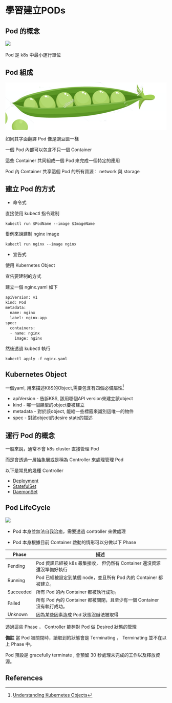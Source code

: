 # 學習建立PODs

## Pod 的概念

![](https://i.imgur.com/CUs7Se9.png)

Pod 是 k8s 中最小運行單位

## Pod 組成

![](https://raw.githubusercontent.com/QueenieCplusplus/K8s_Pod/master/Pod.png)

如同其字面翻譯 Pod 像是豌豆匣一樣

一個 Pod 內部可以包含不只一個 Container

這些 Container 共同組成一個 Pod 來完成一個特定的應用

Pod 內 Container 共享這個 Pod 的所有資源： network 與 storage

## 建立 Pod 的方式

* 命令式

直接使用 kubectl 指令建制

```shell=
kubectl run $PodName --image $ImageName
```

舉例來說建制 nginx image

```shell=
kubectl run nginx --image nginx
```

* 宣告式

使用 Kubernetes Object 

宣告要建制的方式

建立一個 nginx.yaml 如下

```yaml=
apiVersion: v1
kind: Pod
metadata:
  name: nginx
  label: nginx-app
spec:
  containers:
  - name: nginx
    image: nginx
```

然後透過 kubectl 執行

```shell=
kubectl apply -f nginx.yaml
```
## Kubernetes Object
一個yaml, 用來描述K8S的Object,需要包含有四個必備屬性[^1]
- apiVersion - 告訴K8S, 該用哪個API version來建立該object
- kind - 哪一個類型的object要被建立
- metadata - 對於該object, 能給一些標籤來識別這唯一的物件
- spec - 對該object的desire state的描述

## 運行 Pod 的概念

一般來說，通常不會 k8s cluster 直接管理 Pod

而是會透過一層抽象層或是稱為 Controller 來處理管理 Pod 

以下是常見的幾種 Controller

* [Deployment](https://kubernetes.io/docs/concepts/workloads/controllers/deployment/)
* [StatefulSet](https://kubernetes.io/docs/concepts/workloads/controllers/statefulset/)
* [DaemonSet](https://kubernetes.io/docs/concepts/workloads/controllers/daemonset/)

## Pod LifeCycle

![](https://i.imgur.com/OZIuD8U.png)

* Pod 本身並無法自我治癒，需要透過 controller 來做處理

* Pod 本身根據目前 Container 啟動的情形可以分做以下 Phase


| Phase     | 描述                                                                    |
| --------- | ----------------------------------------------------------------------- |
| Pending   | Pod 資訊已經被 k8s 叢集接收， 但仍然有 Container 還沒資源還沒準備好執行 |
| Running   | Pod 已經被設定到某個 node，並且所有 Pod 內的 Container 都被建立。       |
| Succeeded | 所有 Pod 的內 Container 都被執行成功。                                  |
| Failed    | 所有 Pod 內的 Container 都被關閉，且至少有一個 Container 沒有執行成功。 |
| Unknown   | 因為某些因素造成 Pod 狀態沒辦法被取得                                   |

透過這些 Phase ， Controller 能夠對 Pod 做 Desired 狀態的管理

**備註** 當 Pod 被關閉時，讀取到的狀態會是 Terminating ， Terminating 並不在以上 Phase 中。

Pod 預設是 gracefully terminate , 會預留 30 秒處理未完成的工作以及釋放資源。
## References
[^1]: [Understanding Kubernetes Objects](https://kubernetes.io/docs/concepts/overview/working-with-objects/kubernetes-objects/#required-fields) 

[^2]: [k8s workload Pod](https://kubernetes.io/docs/concepts/workloads/pods/)

[^3]: [k8s workload Deployment](https://kubernetes.io/docs/concepts/workloads/controllers/deployment/)

[^4]: [k8s workload StatefulSet](https://kubernetes.io/docs/concepts/workloads/controllers/statefulset/)

[^5]: [k8s workload DaemonSet](https://kubernetes.io/docs/concepts/workloads/controllers/daemonset/)

[^6]: [K8s Pod](https://raw.githubusercontent.com/QueenieCplusplus/K8s_Pod/master/Pod.png)

[^7]: [k8s Pod lifecycle](https://kubernetes.io/docs/concepts/workloads/pods/pod-lifecycle/)